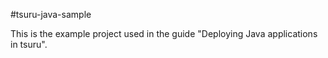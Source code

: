 #tsuru-java-sample

This is the example project used in the guide "Deploying Java applications in tsuru".
